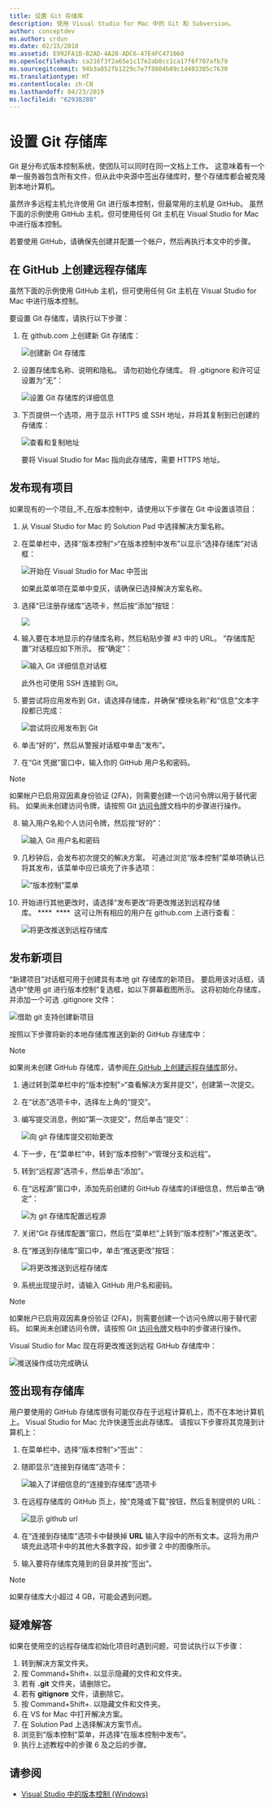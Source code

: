 ```yaml
---
title: 设置 Git 存储库
description: 使用 Visual Studio for Mac 中的 Git 和 Subversion。
author: conceptdev
ms.author: crdun
ms.date: 02/15/2018
ms.assetid: E992FA1D-B2AD-4A28-ADC6-47E4FC471060
ms.openlocfilehash: ca216f3f2a65e1c17e2ab8cc1ca17f6f707afb79
ms.sourcegitcommit: 94b3a052fb1229c7e7f8804b09c1d403385c7630
ms.translationtype: HT
ms.contentlocale: zh-CN
ms.lasthandoff: 04/23/2019
ms.locfileid: "62938288"
---
```

# <a name="set-up-a-git-repository"></a>设置 Git 存储库

Git 是分布式版本控制系统，使团队可以同时在同一文档上工作。 这意味着有一个单一服务器包含所有文件，但从此中央源中签出存储库时，整个存储库都会被克隆到本地计算机。

虽然许多远程主机允许使用 Git 进行版本控制，但最常用的主机是 GitHub。 虽然下面的示例使用 GitHub 主机，但可使用任何 Git 主机在 Visual Studio for Mac 中进行版本控制。

若要使用 GitHub，请确保先创建并配置一个帐户，然后再执行本文中的步骤。

## <a name="creating-a-remote-repo-on-github"></a>在 GitHub 上创建远程存储库

虽然下面的示例使用 GitHub 主机，但可使用任何 Git 主机在 Visual Studio for Mac 中进行版本控制。

要设置 Git 存储库，请执行以下步骤：

1. 在 github.com 上创建新 Git 存储库：

    ![创建新 Git 存储库](media/version-control-git1-sml.png)

2. 设置存储库名称、说明和隐私。 请勿初始化存储库。 将 .gitignore 和许可证设置为“无”：

    ![设置 Git 存储库的详细信息](media/version-control-git2.png)

3. 下页提供一个选项，用于显示 HTTPS 或 SSH 地址，并将其复制到已创建的存储库：

    ![查看和复制地址](media/version-control-git3.png)

   要将 Visual Studio for Mac 指向此存储库，需要 HTTPS 地址。

## <a name="publishing-an-existing-project"></a>发布现有项目

如果现有的一个项目_不_在版本控制中，请使用以下步骤在 Git 中设置该项目：

1. 从 Visual Studio for Mac 的 Solution Pad 中选择解决方案名称。

2. 在菜单栏中，选择“版本控制”>“在版本控制中发布”以显示“选择存储库”对话框：

    ![开始在 Visual Studio for Mac 中签出](media/version-control-git4-sml.png)

    如果此菜单项在菜单中变灰，请确保已选择解决方案名称。

3. 选择“已注册存储库”选项卡，然后按“添加”按钮：

    ![](media/version-control-git5.png)

4. 输入要在本地显示的存储库名称，然后粘贴步骤 #3 中的 URL。 “存储库配置”对话框应如下所示。 按“确定”：

    ![输入 Git 详细信息对话框](media/version-control-git6.png)

    此外也可使用 SSH 连接到 Git。

5. 要尝试将应用发布到 Git，请选择存储库，并确保“模块名称”和“信息”文本字段都已完成：

    ![尝试将应用发布到 Git](media/version-control-git7.png)

6. 单击“好的”，然后从警报对话框中单击“发布”。

7. 在“Git 凭据”窗口中，输入你的 GitHub 用户名和密码。 

> [!NOTE]
> 如果帐户已启用双因素身份验证 (2FA)，则需要创建一个访问令牌以用于替代密码。 如果尚未创建访问令牌，请按照 Git [访问令牌](https://help.github.com/articles/creating-an-access-token-for-command-line-use/)文档中的步骤进行操作。

8. 输入用户名和个人访问令牌，然后按“好的”：

    ![输入 Git 用户名和密码](media/version-control-git9-sml.png)

9. 几秒钟后，会发布初次提交的解决方案。 可通过浏览“版本控制”菜单项确认已将其发布，该菜单中应已填充了许多选项：

    ![“版本控制”菜单](media/version-control-git10.png)

10. 开始进行其他更改时，请选择“发布更改”将更改推送到远程存储库。 ****  ****  这可让所有相应的用户在 github.com 上进行查看：

    ![将更改推送到远程存储库](media/version-control-git11.png)

## <a name="publishing-a-new-project"></a>发布新项目

“新建项目”对话框可用于创建具有本地 git 存储库的新项目。 要启用该对话框，请选中“使用 git 进行版本控制”复选框，如以下屏幕截图所示。 这将初始化存储库，并添加一个可选 .gitignore 文件：

![借助 git 支持创建新项目](media/version-control-git-publish-new1.png)

按照以下步骤将新的本地存储库推送到新的 GitHub 存储库中：

> [!NOTE]
> 如果尚未创建 GitHub 存储库，请参阅[在 GitHub 上创建远程存储库](#creating-a-remote-repo-on-github)部分。

1. 通过转到菜单栏中的“版本控制”>“查看解决方案并提交”，创建第一次提交。

2. 在“状态”选项卡中，选择左上角的“提交”。

3. 编写提交消息，例如“第一次提交”，然后单击“提交”：

    ![向 git 存储库提交初始更改](media/version-control-git-publish-new2.png)

4. 下一步，在“菜单栏”中，转到“版本控制”>“管理分支和远程”。

5. 转到“远程源”选项卡，然后单击“添加”。

6. 在“远程源”窗口中，添加先前创建的 GitHub 存储库的详细信息，然后单击“确定”：

    ![为 git 存储库配置远程源](media/version-control-git-publish-new3.png)

7. 关闭“Git 存储库配置”窗口，然后在“菜单栏”上转到“版本控制”>“推送更改”。

8. 在“推送到存储库”窗口中，单击“推送更改”按钮：

    ![将更改推送到远程存储库](media/version-control-git-publish-new4.png)

9. 系统出现提示时，请输入 GitHub 用户名和密码。

> [!NOTE]
> 如果帐户已启用双因素身份验证 (2FA)，则需要创建一个访问令牌以用于替代密码。 如果尚未创建访问令牌，请按照 Git [访问令牌](https://help.github.com/articles/creating-an-access-token-for-command-line-use/)文档中的步骤进行操作。

Visual Studio for Mac 现在将更改推送到远程 GitHub 存储库中：

![推送操作成功完成确认](media/version-control-git11.png)

## <a name="check-out-an-existing-repository"></a>签出现有存储库

用户要使用的 GitHub 存储库很有可能仅存在于远程计算机上，而不在本地计算机上。 Visual Studio for Mac 允许快速签出此存储库。 请按以下步骤将其克隆到计算机上：

1. 在菜单栏中，选择“版本控制”>“签出”：

2. 随即显示“连接到存储库”选项卡：

    ![输入了详细信息的“连接到存储库”选项卡](media/version-control-git13.png)

3. 在远程存储库的 GitHub 页上，按“克隆或下载”按钮，然后复制提供的 URL：

    ![显示 github url](media/version-control-git14.png)

4. 在“连接到存储库”选项卡中替换掉 **URL** 输入字段中的所有文本。这将为用户填充此选项卡中的其他大多数字段，如步骤 2 中的图像所示。

5. 输入要将存储库克隆到的目录并按“签出”。

> [!NOTE]
> 如果存储库大小超过 4 GB，可能会遇到问题。

## <a name="troubleshooting"></a>疑难解答

如果在使用空的远程存储库初始化项目时遇到问题，可尝试执行以下步骤：

1. 转到解决方案文件夹。
1. 按 Command+Shift+.  以显示隐藏的文件和文件夹。
1. 若有 **.git** 文件夹，请删除它。
1. 若有 **gitignore** 文件，请删除它。
1. 按 Command+Shift+.  以隐藏文件和文件夹。
1. 在 VS for Mac 中打开解决方案。
1. 在 Solution Pad 上选择解决方案节点。
1. 浏览到“版本控制”菜单，并选择“在版本控制中发布”。
1. 执行上述教程中的步骤 6 及之后的步骤。

## <a name="see-also"></a>请参阅

- [Visual Studio 中的版本控制 (Windows)](/visualstudio/version-control/)

